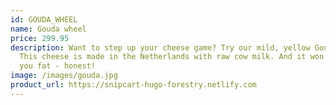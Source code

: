 ```yaml
---
id: GOUDA_WHEEL
name: Gouda wheel
price: 299.95
description: Want to step up your cheese game? Try our mild, yellow Gouda Wheel.
  This cheese is made in the Netherlands with raw cow milk. And it won't make
  you fat - honest!
image: /images/gouda.jpg
product_url: https://snipcart-hugo-forestry.netlify.com
---
```

